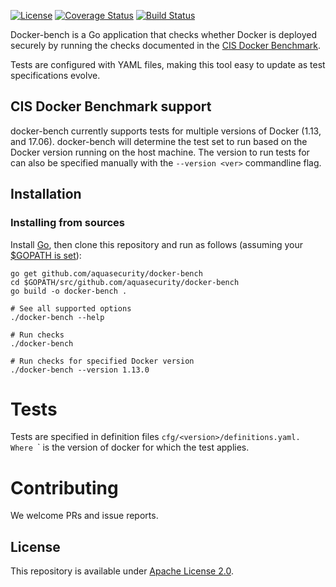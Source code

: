 [![License](https://img.shields.io/badge/License-Apache%202.0-blue.svg)](https://opensource.org/licenses/Apache-2.0)
[![Coverage Status][cov-img]][cov]
[![Build Status][ci-img]][ci]

[cov-img]: https://codecov.io/github/aquasecurity/docker-bench/branch/master/graph/badge.svg
[cov]: https://codecov.io/github/aquasecurity/docker-bench
[ci-img]: https://travis-ci.com/aquasecurity/docker-bench.svg?branch=master
[ci]: https://travis-ci.com/aquasecurity/docker-bench

Docker-bench is a Go application that checks whether Docker is deployed securely by running the checks documented in the [CIS Docker Benchmark](https://www.cisecurity.org/benchmark/docker/).

Tests are configured with YAML files, making this tool easy to update as test specifications evolve. 


## CIS Docker Benchmark support

docker-bench currently supports tests for multiple versions of Docker (1.13, and 17.06).
docker-bench will determine the test set to run based on the Docker version running on the host machine. 
The version to run tests for can also be specified manually with the `--version <ver>` commandline flag.

## Installation
### Installing from sources

Install [Go](https://golang.org/doc/install), then
clone this repository and run as follows (assuming your [$GOPATH is set](https://github.com/golang/go/wiki/GOPATH)):

```shell
go get github.com/aquasecurity/docker-bench
cd $GOPATH/src/github.com/aquasecurity/docker-bench
go build -o docker-bench .

# See all supported options
./docker-bench --help

# Run checks
./docker-bench

# Run checks for specified Docker version
./docker-bench --version 1.13.0

```

# Tests
Tests are specified in definition files `cfg/<version>/definitions.yaml.
Where `<version>` is the version of docker for which the test applies.

# Contributing
We welcome PRs and issue reports. 

## License
This repository is available under [Apache License 2.0](https://github.com/aquasecurity/docker-bench/blob/master/LICENSE).
